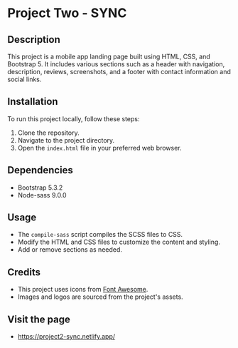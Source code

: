 # Project Two - SYNC

## Description

This project is a mobile app landing page built using HTML, CSS, and Bootstrap 5. It includes various sections such as a header with navigation, description, reviews, screenshots, and a footer with contact information and social links.

## Installation

To run this project locally, follow these steps:

1. Clone the repository.
2. Navigate to the project directory.
3. Open the `index.html` file in your preferred web browser.

## Dependencies

- Bootstrap 5.3.2
- Node-sass 9.0.0

## Usage

- The `compile-sass` script compiles the SCSS files to CSS.
- Modify the HTML and CSS files to customize the content and styling.
- Add or remove sections as needed.

## Credits

- This project uses icons from [Font Awesome](https://fontawesome.com/).
- Images and logos are sourced from the project's assets.

## Visit the page

- https://project2-sync.netlify.app/

